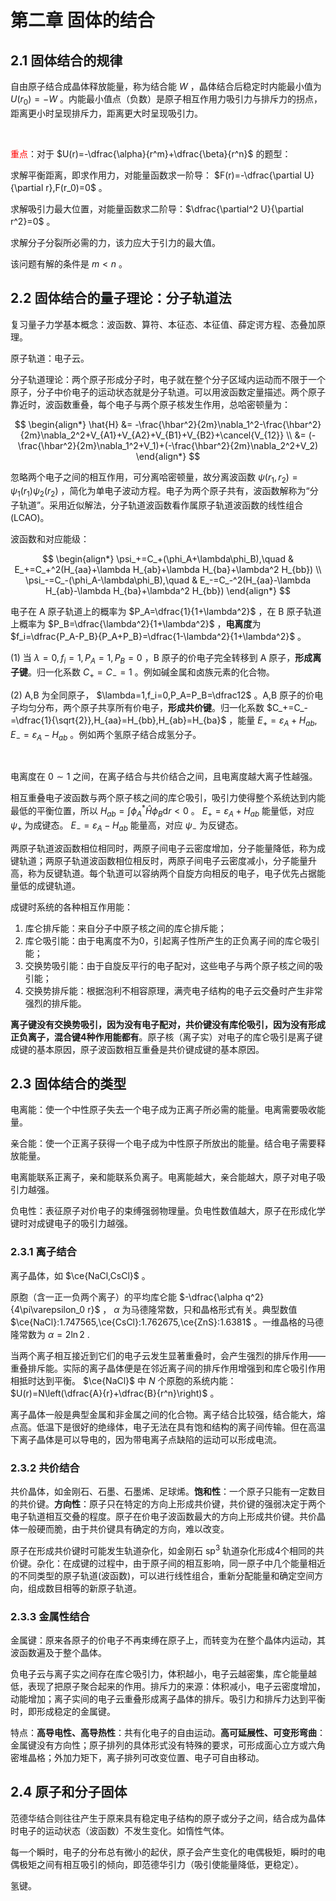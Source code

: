 # 第二章 固体的结合

## 2.1 固体结合的规律

自由原子结合成晶体释放能量，称为结合能 $W$ ，晶体结合后稳定时内能最小值为 $U(r_0)=-W$ 。内能最小值点（负数）是原子相互作用力吸引力与排斥力的拐点，距离更小时呈现排斥力，距离更大时呈现吸引力。

<br>

<span style="color:red">重点</span>：对于 $U(r)=-\dfrac{\alpha}{r^m}+\dfrac{\beta}{r^n}$ 的题型：

求解平衡距离，即求作用力，对能量函数求一阶导： $F(r)=-\dfrac{\partial U}{\partial r},F(r_0)=0$ 。

求解吸引力最大位置，对能量函数求二阶导：$\dfrac{\partial^2 U}{\partial r^2}=0$ 。

求解分子分裂所必需的力，该力应大于引力的最大值。

该问题有解的条件是 $m<n$ 。

## 2.2 固体结合的量子理论：分子轨道法

复习量子力学基本概念：波函数、算符、本征态、本征值、薛定谔方程、态叠加原理。

原子轨道：电子云。

分子轨道理论：两个原子形成分子时，电子就在整个分子区域内运动而不限于一个原子，分子中价电子的运动状态就是分子轨道。可以用波函数定量描述。两个原子靠近时，波函数重叠，每个电子与两个原子核发生作用，总哈密顿量为：

$$
\begin{align*}
\hat{H} &= -\frac{\hbar^2}{2m}\nabla_1^2-\frac{\hbar^2}{2m}\nabla_2^2+V_{A1}+V_{A2}+V_{B1}+V_{B2}+\cancel{V_{12}}
\\
&= (-\frac{\hbar^2}{2m}\nabla_1^2+V_1)+(-\frac{\hbar^2}{2m}\nabla_2^2+V_2)
\end{align*}
$$

忽略两个电子之间的相互作用，可分离哈密顿量，故分离波函数 $\psi(r_1,r_2)=\psi_1(r_1)\psi_2(r_2)$ ，简化为单电子波动方程。电子为两个原子共有，波函数解称为“分子轨道”。采用近似解法，分子轨道波函数看作属原子轨道波函数的线性组合(LCAO)。

波函数和对应能级：

$$
\begin{align*}
\psi_+=C_+(\phi_A+\lambda\phi_B),\quad & E_+=C_+^2(H_{aa}+\lambda H_{ab}+\lambda H_{ba}+\lambda^2 H_{bb})
\\
\psi_-=C_-(\phi_A-\lambda\phi_B),\quad & E_-=C_-^2(H_{aa}-\lambda H_{ab}-\lambda H_{ba}+\lambda^2 H_{bb})
\end{align*}
$$

电子在 A 原子轨道上的概率为 $P_A=\dfrac{1}{1+\lambda^2}$ ，在 B 原子轨道上概率为 $P_B=\dfrac{\lambda^2}{1+\lambda^2}$ ，**电离度**为 $f_i=\dfrac{P_A-P_B}{P_A+P_B}=\dfrac{1-\lambda^2}{1+\lambda^2}$ 。

(1) 当 $\lambda=0,f_i=1,P_A=1,P_B=0$ ，B 原子的价电子完全转移到 A 原子，**形成离子键**。归一化系数 $C_+=C_-=1$ 。例如碱金属和卤族元素的化合物。

(2) A,B 为全同原子， $\lambda=1,f_i=0,P_A=P_B=\dfrac12$ 。A,B 原子的价电子均匀分布，两个原子共享所有价电子，**形成共价键**。归一化系数 $C_+=C_-=\dfrac{1}{\sqrt{2}},H_{aa}=H_{bb},H_{ab}=H_{ba}$ ，能量 $E_+=\varepsilon_A+H_{ab},E_-=\varepsilon_A-H_{ab}$ 。例如两个氢原子结合成氢分子。

<br>

电离度在 $0\sim1$ 之间，在离子结合与共价结合之间，且电离度越大离子性越强。

相互重叠电子波函数与两个原子核之间的库仑吸引，吸引力使得整个系统达到内能最低的平衡位置，所以 $H_{ab}=\displaystyle\int \phi_A^*\hat{H}\phi_B\mathrm{d}r<0$ 。 $E_+=\varepsilon_A+H_{ab}$ 能量低，对应 $\psi_+$ 为成键态。 $E_-=\varepsilon_A-H_{ab}$ 能量高，对应 $\psi_-$ 为反键态。

两原子轨道波函数相位相同时，两原子间电子云密度增加，分子能量降低，称为成键轨道；两原子轨道波函数相位相反时，两原子间电子云密度减小，分子能量升高，称为反键轨道。每个轨道可以容纳两个自旋方向相反的电子，电子优先占据能量低的成键轨道。

成键时系统的各种相互作用能：

1. 库仑排斥能：来自分子中原子核之间的库仑排斥能；
2. 库仑吸引能：由于电离度不为0，引起离子性所产生的正负离子间的库仑吸引能；
3. 交换势吸引能：由于自旋反平行的电子配对，这些电子与两个原子核之间的吸引能；
4. 交换势排斥能：根据泡利不相容原理，满壳电子结构的电子云交叠时产生非常强烈的排斥能。

**离子键没有交换势吸引，因为没有电子配对，共价键没有库伦吸引，因为没有形成正负离子，混合键4种作用能都有**。原子核（离子实）对电子的库仑吸引是离子键成键的基本原因，原子波函数相互重叠是共价键成键的基本原因。

## 2.3 固体结合的类型

电离能：使一个中性原子失去一个电子成为正离子所必需的能量。电离需要吸收能量。

亲合能：使一个正离子获得一个电子成为中性原子所放出的能量。结合电子需要释放能量。

电离能联系正离子，亲和能联系负离子。电离能越大，亲合能越大，原子对电子吸引力越强。

负电性：表征原子对价电子的束缚强弱物理量。负电性数值越大，原子在形成化学键时对成键电子的吸引力越强。

### 2.3.1 离子结合

离子晶体，如 $\ce{NaCl,CsCl}$ 。

原胞（含一正一负两个离子）的平均库仑能 $-\dfrac{\alpha q^2}{4\pi\varepsilon_0 r}$ ， $\alpha$ 为马德隆常数，只和晶格形式有关。典型数值 $\ce{NaCl}:1.747565,\ce{CsCl}:1.762675,\ce{ZnS}:1.6381$ 。一维晶格的马德隆常数为 $\alpha=2\ln2$ .

当两个离子相互接近到它们的电子云发生显著重叠时，会产生强烈的排斥作用——重叠排斥能。实际的离子晶体便是在邻近离子间的排斥作用增强到和库仑吸引作用相抵时达到平衡。 $\ce{NaCl}$ 中 $N$ 个原胞的系统内能： $U(r)=N\left(\dfrac{A}{r}+\dfrac{B}{r^n}\right)$ 。

离子晶体一般是典型金属和非金属之间的化合物。离子结合比较强，结合能大，熔点高。低温下是很好的绝缘体，电子无法在具有饱和结构的离子间传输。但在高温下离子晶体是可以导电的，因为带电离子点缺陷的运动可以形成电流。

### 2.3.2 共价结合

共价晶体，如金刚石、石墨、石墨烯、足球烯。**饱和性**：一个原子只能有一定数目的共价键。**方向性**：原子只在特定的方向上形成共价键，共价键的强弱决定于两个电子轨道相互交叠的程度。原子在价电子波函数最大的方向上形成共价键。共价晶体一般硬而脆，由于共价键具有确定的方向，难以改变。

原子在形成共价键时可能发生轨道杂化，如金刚石 $\text{sp}^3$ 轨道杂化形成4个相同的共价键。杂化：在成键的过程中，由于原子间的相互影响，同一原子中几个能量相近的不同类型的原子轨道(波函数)，可以进行线性组合，重新分配能量和确定空间方向，组成数目相等的新原子轨道。

### 2.3.3 金属性结合

金属键：原来各原子的价电子不再束缚在原子上，而转变为在整个晶体内运动，其波函数遍及于整个晶体。

负电子云与离子实之间存在库仑吸引力，体积越小，电子云越密集，库仑能量越低，表现了把原子聚合起来的作用。排斥力的来源：体积减小，电子云密度增加，动能增加；离子实间的电子云重叠形成离子晶体的排斥。吸引力和排斥力达到平衡时，即形成稳定的金属键。

特点：**高导电性、高导热性**：共有化电子的自由运动。**高可延展性、可变形弯曲**：金属键没有方向性；原子排列的具体形式没有特殊的要求，可形成面心立方或六角密堆晶格；外加力矩下，离子排列可改变位置、电子可自由移动。

## 2.4 原子和分子固体

范德华结合则往往产生于原来具有稳定电子结构的原子或分子之间，结合成为晶体时电子的运动状态（波函数）不发生变化。如惰性气体。

每一个瞬时，电子的分布总有微小的起伏，原子会产生变化的电偶极矩，瞬时的电偶极矩之间有相互吸引的倾向，即范德华引力（吸引使能量降低，更稳定）。

氢键。
